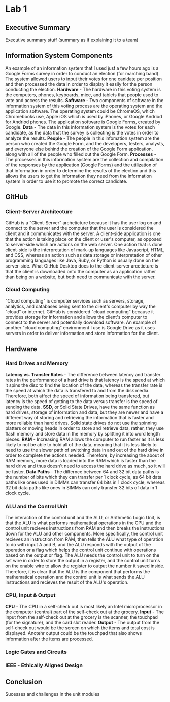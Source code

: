 # Lab 1


## Executive Summary
Executive summary stuff (summary as if explaining it to a team)


## Information System Components  
An example of an information system that I used just a few hours ago is a Google Forms survey in order to conduct an election (for marching band). The system allowed users to input their votes for one canidate per position and then processed the data in order to display it easily for the person conducting the election.
**Hardware** - The hardware in this voting system is the computers, phones, keyboards, mice, and tablets that people used to vote and access the results.
**Software** - Two components of software in the information system of this voting process are the operating system and the application software. The operating system  could be ChromeOS, which Chromebooks use, Apple iOS which is used by iPhones, or Google Andriod for Andriod phones. The application software is Google Forms, created by Google.
**Data** - The data in this information system is the votes for each candidate, as the data that the survey is collecting is the votes in order to analyze the results.
**People** - The people in this infomation system are the person who created the Google Form, and the developers, testers, analysts, and everyone else behind the creation of the Google Form application, along with all of the people who filled out the Google Form.
**Processes** - The processes in this information system are the collection and compilation of the responses by the application (Google Forms) and the utilization of that information in order to determine the results of the election and this allows the users to get the information they need from the information system in order to use it to promote the correct candidate.


## GitHub  
### Client-Server Architecture  
GitHub is a "Client-Server" archeticture because it has the user log on and connect to the server and the computer that the user is considered the client and it communicates with the server. A client-side application is one that the action is taking place on the client or user's computer, as opposed to server-side which are actions on the web server. One action that is done client-side is the interpretation of mark-up languages like Javascript, HTML, and CSS, whereas an action such as data storage or interpretation of other programming languages like Java, Ruby, or Python is usually done on the server-side. What GitHub Desktop does to the client-server arceticture is that the client is downloaded onto the computer as an application rather than being on a website, but both need to communicate with the server.
### Cloud Computing
"Cloud computing" is computer services such as servers, storage, analytics, and databases being sent to the client's computer by way the "cloud" or internet. GitHub is considered "cloud computing" because it provides storage for information and allows the client's computer to connect to the server and potentially download software. An example of another "cloud computing" environment I use is Google Drive as it uses servers in order to deliver information and store information for the client.


## Hardware
### Hard Drives and Memory
**Latency vs. Transfer Rates** - The difference between latency and transfer rates in the performance of a hard drive is that latency is the speed at which it spins the disc to find the location of the data, whereas the transfer rate is the speed at which the data is transfered to and from the disk media. Therefore, both affect the speed of information being transfered, but latency is the speed of getting to the data versus transfer is the speed of sending the data. 
**SSD**, or Solid State Drives, have the same function as hard drives, storage of information and data, but they are newer and have a different way of storing and retrieving the information that is faster and more reliable than hard drives. Solid state drives do not use the spinning platters or moving heads in order to store and retrieve data, rather, they use flash memory and store data in the memory by splitting it into word length pieces.
**RAM** - Increasing RAM allows the computer to run faster as it is less likely to not be able to hold all of the data, meaning that it is less likely to need to use the slower path of switching data in and out of the hard drive in order to complete the actions needed. Therefore, by increasing the about of RAM memory, more data is loaded into the RAM which is faster than the hard drive and thus doesn't need to access the hard drive as much, so it will be faster.
**Data Paths** - The differnce between 64 and 32 bit data paths is the number of bits which they can transfer per 1 clock cycle, as 64 bit data paths like ones used in DIMMs can transfer 64 bits in 1 clock cycle, whereas 32 bit data paths like ones in SIMMs can only transfer 32 bits of data in 1 clock cycle.
### ALU and the Control Unit
The interaction of the control unit and the ALU, or Arithmetic Logic Unit, is that the ALU is what performs mathematical operations in the CPU and the control unit recieves instructions from RAM and then breaks the instructions down for the ALU and other components. More specifically, the control unit recieves an instruction from RAM, then tells the ALU what type of operation to do with input A and B, and the ALU responds with the output of the operation or a flag which helps the control unit continue with operations based on the output or flag. The ALU needs the control unit to turn on the set wire in order to store the output in a register, and the control unit turns on the enable wire to allow the register to output the number it saved inside. Therefore, it is clear that the ALU is the component that performs the mathematical operation and the control unit is what sends the ALU instructions and recieves the result of the ALU's operation.
### CPU, Input & Output
**CPU** - The CPU in a self-check out is most likely an Intel microprocessor in the  computer (central) part of the self-check out at the grocery. 
**Input** - The input from the self-check out at the grocery is the scanner, the touchpad (for the signature), and the card slot reader. 
**Output** - The output from the self-check out would be the screen on which the items and total cost is displayed. Anotehr output could be the touchpad that also shows information after the items are processed. 
### Logic Gates and Circuits

### IEEE - Ethically Aligned Design



## Conclusion 
Sucesses and challenges in the unit modules
